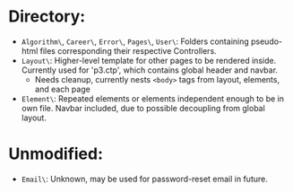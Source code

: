 # Directory:
* `Algorithm\`, `Career\`, `Error\`, `Pages\`, `User\`: Folders containing pseudo-html files corresponding their respective Controllers.
* `Layout\`: Higher-level template for other pages to be rendered inside. Currently used for 'p3.ctp', which contains global header and navbar.
  * Needs cleanup, currently nests `<body>` tags from layout, elements, and each page
* `Element\`: Repeated elements or elements independent enough to be in own file. Navbar included, due to possible decoupling from global layout.

# Unmodified:
* `Email\`: Unknown, may be used for password-reset email in future.
